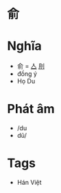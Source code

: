 # 俞

# Nghĩa
* 俞 = [亼](亼.md) [刖](刖.md)
* đồng ý
* Họ Du

# Phát âm
* /du
*  dũ/

# Tags
* Hán Việt

